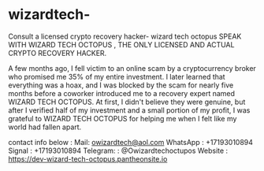 # wizardtech-
Consult a licensed crypto recovery hacker- wizard tech octopus 
SPEAK WITH  WIZARD TECH OCTOPUS , THE ONLY LICENSED AND ACTUAL CRYPTO RECOVERY HACKER.

A few months ago, I fell victim to an online scam by a cryptocurrency broker who promised me 35% of my entire investment. I later learned that everything was a hoax, and I was blocked by the scam for nearly five months before a coworker introduced me to a recovery expert named WIZARD TECH OCTOPUS. At first, I didn't believe they were genuine, but after I verified half of my investment and a small portion of my profit, I was grateful to WIZARD TECH OCTOPUS for helping me when I felt like my world had fallen apart. 

contact info below :
Mail: owizardtech@aol.com
WhatsApp : +17193010894
Signal : +17193010894
Telegram: : @Owizardtechoctupos
Website : https://dev-wizard-tech-octopus.pantheonsite.io
